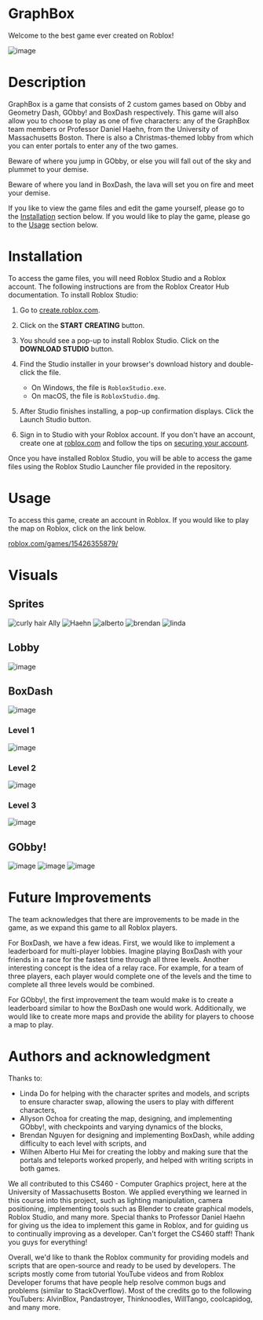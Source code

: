 # GraphBox

Welcome to the best game ever created on Roblox!

![image](https://github.com/CS460GraphBox/GraphBox/assets/92064680/b1f99537-e7b0-465a-afa4-16a55413828c)

# Description
GraphBox is a game that consists of 2 custom games based on Obby and Geometry Dash, GObby! and BoxDash respectively. This game will also allow you to choose to play as one of five characters: any of the GraphBox team members or Professor Daniel Haehn, from the University of Massachusetts Boston. There is also a Christmas-themed lobby from which you can enter portals to enter any of the two games.

Beware of where you jump in GObby, or else you will fall out of the sky and plummet to your demise.

Beware of where you land in BoxDash, the lava will set you on fire and meet your demise.

If you like to view the game files and edit the game yourself, please go to the [Installation](#installation) section below. If you would like to play the game, please go to the [Usage](#usage) section below.

# Installation

To access the game files, you will need Roblox Studio and a Roblox account. The following instructions are from the Roblox Creator Hub documentation. To install Roblox Studio:

1. Go to [create.roblox.com](https://create.roblox.com).
2. Click on the <b>START CREATING</b> button.
3. You should see a pop-up to install Roblox Studio. Click on the <b>DOWNLOAD STUDIO</b> button.
4. Find the Studio installer in your browser's download history and double-click the file.

    - On Windows, the file is `RobloxStudio.exe`.
    - On macOS, the file is `RobloxStudio.dmg`.

5. After Studio finishes installing, a pop-up confirmation displays. Click the Launch Studio button.
6. Sign in to Studio with your Roblox account. If you don't have an account, create one at [roblox.com](https://www.roblox.com/) and follow the tips on [securing your account](https://en.help.roblox.com/hc/en-us/articles/203313380-Account-Security-Theft-Keeping-your-Account-Safe-).

Once you have installed Roblox Studio, you will be able to access the game files using the Roblox Studio Launcher file provided in the repository.

# Usage

To access this game, create an account in Roblox. If you would like to play the map on Roblox, click on the link below.

[roblox.com/games/15426355879/](https://www.roblox.com/games/15426355879/)

# Visuals
## Sprites
![curly hair Ally](https://github.com/CS460GraphBox/GraphBox/assets/144291196/894bf220-3bb5-417b-aac8-d5f7e4a357fc)
![Haehn](https://github.com/CS460GraphBox/GraphBox/assets/144291196/24f4063f-bae0-43bf-99b9-67250fdedc34)
![alberto](https://github.com/CS460GraphBox/GraphBox/assets/144291196/5a69cdec-bace-47a6-8587-532721fc5a13)
![brendan](https://github.com/CS460GraphBox/GraphBox/assets/144291196/2ee2dd87-3b9f-4640-9b4b-4f309baec298)
![linda](https://github.com/CS460GraphBox/GraphBox/assets/144291196/7af2466e-3883-4851-a810-b1142edddfbf)

## Lobby
![image](https://github.com/CS460GraphBox/GraphBox/assets/92064680/2ff6b5a0-3c0a-4bcc-b8dc-d273ca895d10)

## BoxDash
![image](https://github.com/CS460GraphBox/GraphBox/assets/92064680/0e160154-061f-4422-ab61-c42bb5368a98)

### Level 1
![image](https://github.com/CS460GraphBox/GraphBox/assets/92064680/d28cfe57-ee40-41ca-9046-55d2bba160dc)

### Level 2
![image](https://github.com/CS460GraphBox/GraphBox/assets/92064680/ef86c736-eb73-4762-a0fb-4fd46754eef0)

### Level 3
![image](https://github.com/CS460GraphBox/GraphBox/assets/92064680/1be3e24e-eb48-42d5-97c8-ce16ecb88a1b)

## GObby!
![image](https://github.com/CS460GraphBox/GraphBox/assets/92064680/822f3392-9f25-4819-b64f-1602c823bfde)
![image](https://github.com/CS460GraphBox/GraphBox/assets/92064680/551dd8b3-c270-42be-8da3-501fc947a64e)
![image](https://github.com/CS460GraphBox/GraphBox/assets/92064680/94159865-f14d-4aa1-9028-65ec9fd6aafa)

# Future Improvements
The team acknowledges that there are improvements to be made in the game, as we expand this game to all Roblox players. 

For BoxDash, we have a few ideas. First, we would like to implement a leaderboard for multi-player lobbies. Imagine playing BoxDash with your friends in a race for the fastest time through all three levels. Another interesting concept is the idea of a relay race. For example, for a team of three players, each player would complete one of the levels and the time to complete all three levels would be combined.

For GObby!, the first improvement the team would make is to create a leaderboard similar to how the BoxDash one would work. Additionally, we would like to create more maps and provide the ability for players to choose a map to play.

# Authors and acknowledgment
Thanks to: 
- Linda Do for helping with the character sprites and models, and scripts to ensure character swap, allowing the users to play with different characters,
- Allyson Ochoa for creating the map, designing, and implementing GObby!, with checkpoints and varying dynamics of the blocks,
- Brendan Nguyen for designing and implementing BoxDash, while adding difficulty to each level with scripts, and
- Wilhen Alberto Hui Mei for creating the lobby and making sure that the portals and teleports worked properly, and helped with writing scripts in both games.

We all contributed to this CS460 - Computer Graphics project, here at the University of Massachusetts Boston. We applied everything we learned in this course into this project, such as lighting manipulation, camera positioning, implementing tools such as Blender to create graphical models, Roblox Studio, and many more. Special thanks to Professor Daniel Haehn for giving us the idea to implement this game in Roblox, and for guiding us to continually improving as a developer. Can't forget the CS460 staff! Thank you guys for everything! 

Overall, we'd like to thank the Roblox community for providing models and scripts that are open-source and ready to be used by developers. The scripts mostly come from tutorial YouTube videos and from Roblox Developer forums that have people help resolve common bugs and problems (similar to StackOverflow). Most of the credits go to the following YouTubers: AlvinBlox, Pandastroyer, Thinknoodles, WillTango, coolcapidog, and many more.
